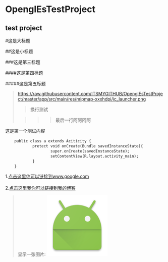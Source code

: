 OpenglEsTestProject
===============================

test project
--------------------------

#这是大标题

##这是小标题

###这是第三标题

####这是第四标题

#####这是第五标题

> https://raw.githubusercontent.com/ITSMYGITHUB/OpenglEsTestProject/master/app/src/main/res/mipmap-xxxhdpi/ic_launcher.png
> 
> > 换行测试
> 
> > > > 最后一行阿阿阿阿

这是第一个测试内容
   
        public class a extends Aciticity {
                pretect void onCreate(Bundle savedInstanceState){
                        super.onCreate(savedInstanceState);
                        setContentView(R.layout.activity_main);
                }
        }


1.[点击这里你可以链接到www.google.com](http://www.google.com)<br />  
2.[点击这里我你可以链接到我的博客](http://guoyunsky.iteye.com)


> 显示一张图片:
![Aaron Swartz](https://raw.githubusercontent.com/ITSMYGITHUB/OpenglEsTestProject/master/app/src/main/res/mipmap-xxxhdpi/ic_launcher.png)

